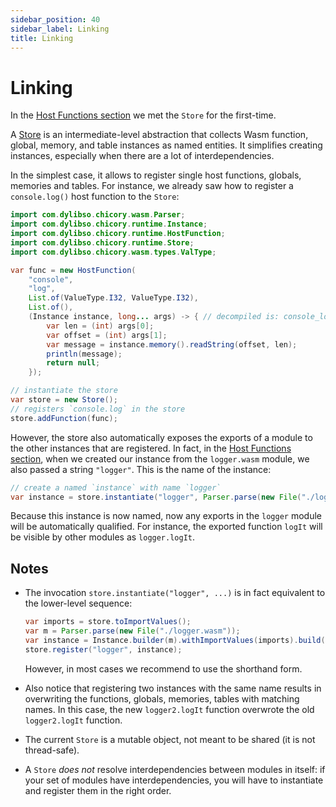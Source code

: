 ```yaml
---
sidebar_position: 40
sidebar_label: Linking
title: Linking
---
```

# Linking

In the [Host Functions section](host-functions.md) we met the `Store` for the first-time.

A [Store][spec] is an intermediate-level abstraction that collects Wasm function, global, memory, and table instances
as named entities. It simplifies creating instances, especially when there are a lot of interdependencies.

In the simplest case, it allows to register single host functions, globals, memories and tables. For instance, we already saw how to register a `console.log()` host function to the `Store`:

<!--
```java
//DEPS com.dylibso.chicory:docs-lib:999-SNAPSHOT
//DEPS com.dylibso.chicory:runtime:999-SNAPSHOT
```
-->

```java
import com.dylibso.chicory.wasm.Parser;
import com.dylibso.chicory.runtime.Instance;
import com.dylibso.chicory.runtime.HostFunction;
import com.dylibso.chicory.runtime.Store;
import com.dylibso.chicory.wasm.types.ValType;

var func = new HostFunction(
    "console",
    "log",
    List.of(ValueType.I32, ValueType.I32),
    List.of(),
    (Instance instance, long... args) -> { // decompiled is: console_log(13, 0);
        var len = (int) args[0];
        var offset = (int) args[1];
        var message = instance.memory().readString(offset, len);
        println(message);
        return null;
    });

// instantiate the store
var store = new Store();
// registers `console.log` in the store
store.addFunction(func);
```

However, the store also automatically exposes the exports of a module to the other instances that are registered. In fact, in the [Host Functions section](host-functions.md), when we created our instance from the `logger.wasm` module, we also passed a string `"logger"`. This is the name of the instance:

```java
// create a named `instance` with name `logger`
var instance = store.instantiate("logger", Parser.parse(new File("./logger.wasm")));
```

Because this instance is now named, now any exports in the `logger` module will be automatically qualified.
For instance, the exported function `logIt` will be visible by other modules as `logger.logIt`.

## Notes

- The invocation `store.instantiate("logger", ...)` is in fact equivalent to the lower-level sequence:

    ```java
    var imports = store.toImportValues();
    var m = Parser.parse(new File("./logger.wasm"));
    var instance = Instance.builder(m).withImportValues(imports).build();
    store.register("logger", instance);
    ```

    However, in most cases we recommend to use the shorthand form.

- Also notice that registering two instances with the same name results in overwriting the
functions, globals, memories, tables with matching names. In this case, the new `logger2.logIt` function
overwrote the old `logger2.logIt` function.

- The current `Store` is a mutable object, not meant to be shared (it is not thread-safe).

- A `Store` _does not_ resolve interdependencies between modules in itself: if your set of modules
have interdependencies, you will have to instantiate and register them in the right order.

[spec]: https://www.w3.org/TR/2019/REC-wasm-core-1-20191205/#store%E2%91%A0

<!--
```java
docs.FileOps.writeResult("docs/usage", "linking.md.result", "empty");
```
-->
